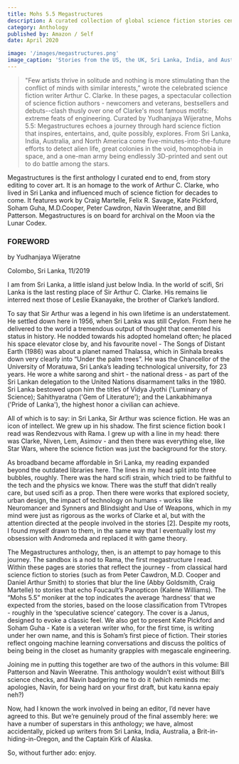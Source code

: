 ```yaml
---
title: Mohs 5.5 Megastructures
description: A curated collection of global science fiction stories centered around megastructures and massive feats of engineering.
category: Anthology
published by: Amazon / Self
date: April 2020

image: '/images/megastructures.png'
image_caption: 'Stories from the US, the UK, Sri Lanka, India, and Australia.'
---
```


>"Few artists thrive in solitude and nothing is more stimulating than the conflict of minds with similar interests,” wrote the celebrated science fiction writer Arthur C. Clarke. In these pages, a spectacular collection of science fiction authors - newcomers and veterans, bestsellers and debuts--clash thusly over one of Clarke's most famous motifs: extreme feats of engineering. Curated by Yudhanjaya Wijeratne, Mohs 5.5: Megastructures echoes a journey through hard science fiction that inspires, entertains, and, quite possibly, explores. From Sri Lanka, India, Australia, and North America come five-minutes-into-the-future efforts to detect alien life, great colonies in the void, homophobia in space, and a one-man army being endlessly 3D-printed and sent out to do battle among the stars.


Megastructures is the first anthology I curated end to end, from story editing to cover art. It is an homage to the work of Arthur C. Clarke, who lived in Sri Lanka and influenced much of science fiction for decades to come. It features work by Craig Martelle, Felix R. Savage, Kate Pickford, Soham Guha, M.D.Cooper, Peter Cawdron, Navin Weeratne, and Bill Patterson. Megastructures is on board for archival on the Moon via the Lunar Codex.

### FOREWORD

by Yudhanjaya Wijeratne

Colombo, Sri Lanka, 11/2019
 

I am from Sri Lanka, a little island just below India. In the world of scifi, Sri Lanka is the last resting place of Sir Arthur C. Clarke. His remains lie interred next those of Leslie Ekanayake, the brother of Clarke’s landlord.

To say that Sir Arthur was a legend in his own lifetime is an understatement. He settled down here in 1956, when Sri Lanka was still Ceylon. From here he delivered to the world a tremendous output of thought that cemented his status in history. He nodded towards his adopted homeland often; he placed his space elevator close by, and his favourite novel - The Songs of Distant Earth (1986) was about a planet named Thalassa, which in Sinhala breaks down very clearly into “Under the palm trees”. He was the Chancellor of the University of Moratuwa, Sri Lanka’s leading technological university, for 23 years. He wore a white sarong and shirt - the national dress - as part of the Sri Lankan delegation to the United Nations disarmament talks in the 1980. Sri Lanka bestowed upon him the titles of Vidya Jyothi ('Luminary of Science); Sahithyaratna ('Gem of Literature'); and the Lankabhimanya ('Pride of Lanka'), the highest honor a civilian can achieve.

All of which is to say: in Sri Lanka, Sir Arthur was science fiction. He was an icon of intellect. We grew up in his shadow. The first science fiction book I read was Rendezvous with Rama. I grew up with a line in my head: there was Clarke, Niven, Lem, Asimov - and then there was everything else, like Star Wars, where the science fiction was just the background for the story.

As broadband became affordable in Sri Lanka, my reading expanded beyond the outdated libraries here. The lines in my head split into three bubbles, roughly. There was the hard scifi strain, which tried to be faithful to the tech and the physics we know. There was the stuff that didn’t really care, but used scifi as a prop. Then there were works that explored society, urban design, the impact of technology on humans - works like Neuromancer and Synners and Blindsight and Use of Weapons, which in my mind were just as rigorous as the works of Clarke et al, but with the attention directed at the people involved in the stories [2]. Despite my roots, I found myself drawn to them, in the same way that I eventually lost my obsession with Andromeda and replaced it with game theory.

The Megastructures anthology, then, is an attempt to pay homage to this journey. The sandbox is a nod to Rama, the first megastructure I read. Within these pages are stories that reflect the journey - from classical hard science fiction to stories (such as from Peter Cawdron, M.D. Cooper and Daniel Arthur Smith) to stories that blur the line (Abby Goldsmith, Craig Martelle) to stories that echo Foucault’s Panopticon (Kalene Williams). The “Mohs 5.5” moniker at the top indicates the average ‘hardness’ that we expected from the stories, based on the loose classification from TVtropes - roughly in the ‘speculative science’ category. The cover is a Janus, designed to evoke a classic feel.  We also get to present Kate Pickford and Soham Guha - Kate is a veteran writer who, for the first time, is writing under her own name, and this is Soham’s first piece of fiction. Their stories reflect ongoing machine learning conversations and discuss the politics of being being in the closet as humanity grapples with megascale engineering.

Joining me in putting this together are two of the authors in this volume: Bill Patterson and Navin Weeratne. This anthology wouldn’t exist without Bill’s science checks, and Navin badgering me to do it (which reminds me: apologies, Navin, for being hard on your first draft, but katu kanna epaiy neh?)

Now, had I known the work involved in being an editor, I’d never have agreed to this. But we’re genuinely proud of the final assembly here: we have a number of superstars in this anthology; we have, almost accidentally, picked up writers from Sri Lanka, India, Australia, a Brit-in-hiding-in-Oregon, and the Captain Kirk of Alaska. 

So, without further ado: enjoy.
